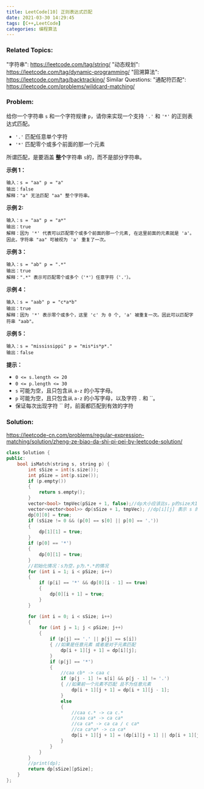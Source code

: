 ```yaml
---
title: LeetCode[10] 正则表达式匹配
date: 2021-03-30 14:29:45
tags: [C++,LeetCode]
categories: 编程算法
---
```


### Related Topics:

"字符串": https://leetcode.com/tag/string/ "动态规划": https://leetcode.com/tag/dynamic-programming/ "回溯算法": https://leetcode.com/tag/backtracking/ Similar Questions: "通配符匹配": https://leetcode.com/problems/wildcard-matching/

### Problem:

给你一个字符串 `s` 和一个字符规律 `p`，请你来实现一个支持 `'.'` 和 `'*'` 的正则表达式匹配。

- `'.'` 匹配任意单个字符
- `'*'` 匹配零个或多个前面的那一个元素

所谓匹配，是要涵盖 **整个**字符串 `s`的，而不是部分字符串。

**示例 1：**

```
输入：s = "aa" p = "a"
输出：false
解释："a" 无法匹配 "aa" 整个字符串。
```

**示例 2:**

```
输入：s = "aa" p = "a*"
输出：true
解释：因为 '*' 代表可以匹配零个或多个前面的那一个元素, 在这里前面的元素就是 'a'。因此，字符串 "aa" 可被视为 'a' 重复了一次。
```

**示例 3：**

```
输入：s = "ab" p = ".*"
输出：true
解释：".*" 表示可匹配零个或多个（'*'）任意字符（'.'）。
```

**示例 4：**

```
输入：s = "aab" p = "c*a*b"
输出：true
解释：因为 '*' 表示零个或多个，这里 'c' 为 0 个, 'a' 被重复一次。因此可以匹配字符串 "aab"。
```

**示例 5：**

```
输入：s = "mississippi" p = "mis*is*p*."
输出：false
```

**提示：**

- `0 <= s.length <= 20`
- `0 <= p.length <= 30`
- `s` 可能为空，且只包含从 `a-z` 的小写字母。
- `p` 可能为空，且只包含从 `a-z` 的小写字母，以及字符 `.` 和 ``。
- 保证每次出现字符 `` 时，前面都匹配到有效的字符

### Solution:

https://leetcode-cn.com/problems/regular-expression-matching/solution/zheng-ze-biao-da-shi-pi-pei-by-leetcode-solution/

```cpp
class Solution {
public:
    bool isMatch(string s, string p) {
        int sSize = int(s.size());
        int pSize = int(p.size());
        if (p.empty())
        {
            return s.empty();
        }
        vector<bool> tmpVec(pSize + 1, false);//dp大小应该比s，p的size大1
        vector<vector<bool>> dp(sSize + 1, tmpVec); //dp[i][j] 表示 s 的前 i 个是否能被 p 的前 j 个匹配
        dp[0][0] = true;
        if (sSize != 0 && (p[0] == s[0] || p[0] == '.'))
        {
            dp[1][1] = true;
        }
        if (p[0] == '*')
        {
            dp[0][1] = true;
        }
        //初始化情况：s为空，p为.*.*的情况
        for (int i = 1; i < pSize; i++)
        {
            if (p[i] == '*' && dp[0][i - 1] == true)
            {
                dp[0][i + 1] = true;
            }
        }

        for (int i = 0; i < sSize; i++)
        {
            for (int j = 1; j < pSize; j++)
            {
                if (p[j] == '.' || p[j] == s[i])
                { //如果是任意元素 或者是对于元素匹配
                    dp[i + 1][j + 1] = dp[i][j];
                }
                if (p[j] == '*')
                {
                    //caa cb* -> caa c
                    if (p[j - 1] != s[i] && p[j - 1] != '.')
                    { //如果前一个元素不匹配 且不为任意元素
                        dp[i + 1][j + 1] = dp[i + 1][j - 1];
                    }
                    else
                    {
                        //caa c.* -> ca c.*
                        //caa ca* -> ca ca*
                        //ca ca* -> ca ca / c ca*
                        //ca ca*a* -> ca ca*
                        dp[i + 1][j + 1] = (dp[i][j + 1] || dp[i + 1][j - 1]);// || dp[i + 1][j]不需要
                    }
                }
            }
        }
        //print(dp);
        return dp[sSize][pSize];
    }
};
```
